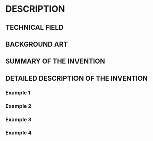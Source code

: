 # DESCRIPTION

## TECHNICAL FIELD

## BACKGROUND ART

## SUMMARY OF THE INVENTION

## DETAILED DESCRIPTION OF THE INVENTION

### Example 1

### Example 2

### Example 3

### Example 4

